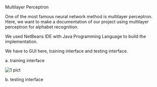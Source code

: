 Multilayer Perceptron

One of the most famous neural network method is multilayer perceptron. Here, we want to make a documentation of our project using multilayer perceptron for alphabet recognition.

We used NetBeans IDE with Java Programming Language to build the implementation.

We have to GUI here, training interface and testing interface.

a. training interface

![1 pict](https://user-images.githubusercontent.com/43143626/80814076-6bcbfb00-8bf5-11ea-859a-7a0c174064cb.JPG)

b. testing interface


